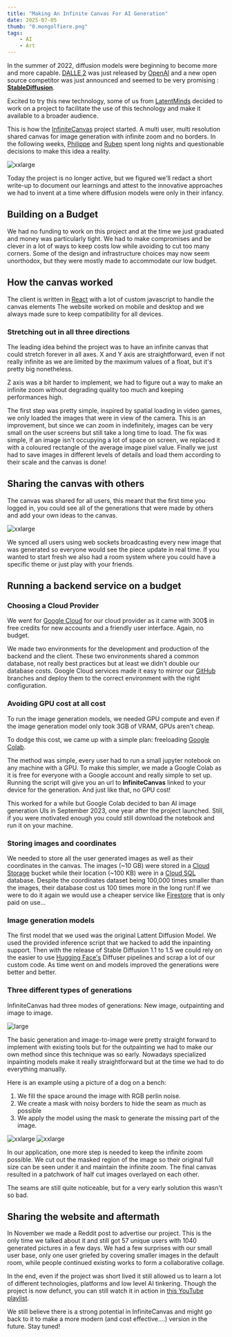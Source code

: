 ```yaml
---
title: "Making An Infinite Canvas For AI Generation"
date: 2025-07-05
thumb: "0.mongolfiere.png"
tags:
    - AI
    - Art
---
```


In the summer of 2022, diffusion models were beginning to become more and more capable. [DALLE 2](https://openai.com/dall-e-2) was just released by [OpenAI](https://openai.com) and a new open source competitor was just announced and seemed to be very promising : **[StableDiffusion](https://stability.ai/stable-diffusion)**.

Excited to try this new technology, some of us from [LatentMinds](https://latentminds.co) decided to work on a project to facilitate the use of this technology and make it available to a broader audience.

This is how the [InfiniteCanvas](https://canvas.koll.ai) project started. A multi user, multi resolution shared canvas for image generation with infinite zoom and no borders.
In the following weeks, [Philippe](https://www.linkedin.com/in/philippe-saad%C3%A9-26972b149/) and [Ruben](https://rubengres.com) spent long nights and questionable decisions to make this idea a reality.

![xxlarge](/blog/assets/img/1.ui.png)

Today the project is no longer active, but we figured we'll redact a short write-up to document our learnings and attest to the innovative approaches we had to invent at a time where diffusion models were only in their infancy.

## Building on a Budget
We had no funding to work on this project and at the time we just graduated and money was particularly tight. We had to make compromises and be clever in a lot of ways to keep costs low while avoiding to cut too many corners. Some of the design and infrastructure choices may now seem unorthodox, but they were mostly made to accommodate our low budget.

## How the canvas worked
The client is written in [React](https://react.dev) with a lot of custom javascript to handle the canvas elements The website worked on mobile and desktop and we always made sure to keep compatibility for all devices.

### Stretching out in all three directions
The leading idea behind the project was to have an infinite canvas that could stretch forever in all axes. X and Y axis are straightforward, even if not really infinite as we are limited by the maximum values of a float, but it's pretty big nonetheless.

Z axis was a bit harder to implement, we had to figure out a way to make an infinite zoom without degrading quality too much and keeping performances high.

The first step was pretty simple, inspired by spatial loading in video games, we only loaded the images that were in view of the camera. This is an improvement, but since we can zoom in indefinitely, images can be very small on the user screens but still take a long time to load. The fix was simple, if an image isn't occupying a lot of space on screen, we replaced it with a coloured rectangle of the average image pixel value. Finally we just had to save images in different levels of details and load them according to their scale and the canvas is done!

## Sharing the canvas with others
The canvas was shared for all users, this meant that the first time you logged in, you could see all of the generations that were made by others and add your own ideas to the canvas.

![xxlarge](/blog/assets/img/2_ui_grid.png)

We synced all users using web sockets broadcasting every new image that was generated so everyone would see the piece update in real time. If you wanted to start fresh we also had a room system where you could have a specific theme or just play with your friends.

## Running a backend service on a budget

### Choosing a Cloud Provider

We went for [Google Cloud](https://cloud.google.com) for our cloud provider as it came with 300$ in free credits for new accounts and a friendly user interface. Again, no budget.

We made two environments for the development and production of the backend and the client. These two environments shared a common database, not really best practices but at least we didn't double our database costs. Google Cloud services made it easy to mirror our [GitHub](https://github.com) branches and deploy them to the correct environment with the right configuration.

### Avoiding GPU cost at all cost

To run the image generation models, we needed GPU compute and even if the image generation model only took 3GB of VRAM, GPUs aren't cheap.

To dodge this cost, we came up with a simple plan: freeloading [Google Colab](https://colab.research.google.com).

The method was simple, every user had to run a small jupyter notebook on any machine with a GPU. To make this simpler, we made a Google Colab as it is free for everyone with a Google account and really simple to set up. Running the script will give you an url to **InfiniteCanvas** linked to your device for the generation. And just like that, no GPU cost!

This worked for a while but Google Colab decided to ban AI image generation UIs in September 2023, one year after the project launched. Still, if you were motivated enough you could still download the notebook and run it on your machine.

### Storing images and coordinates
We needed to store all the user generated images as well as their coordinates in the canvas.
The images (~10 GB) were stored in a [Cloud Storage](https://cloud.google.com/storage) bucket while their location (~100 KB) were in a [Cloud SQL](https://cloud.google.com/sql) database. Despite the coordinates dataset being 100,000 times smaller than the images, their database cost us 100 times more in the long run! If we were to do it again we would use a cheaper service like [Firestore](https://firebase.google.com/products/firestore) that is only paid on use…


### Image generation models
The first model that we used was the original Lattent Diffusion Model. We used the provided inference script that we hacked to add the inpainting support. Then with the release of Stable Diffusion 1.1 to 1.5 we could rely on the easier to use [Hugging Face's](https://huggingface.co) Diffuser pipelines and scrap a lot of our custom code. As time went on and models improved the generations were better and better.

### Three different types of generations
InfiniteCanvas had three modes of generations: New image, outpainting and image to image.

![large](/blog/assets/img/3_ui_tools.png)

The basic generation and image-to-image were pretty straight forward to implement with existing tools but for the outpainting we had to make our own method since this technique was so early. Nowadays specialized inpainting models make it really straightforward but at the time we had to do everything manually.

Here is an example using a picture of a dog on a bench:
1. We fill the space around the image with RGB perlin noise.
2. We create a mask with noisy borders to hide the seam as much as possible
3. We apply the model using the mask to generate the missing part of the image.

![xxlarge](/blog/assets/img/4_mask_input.png)
![xxlarge](/blog/assets/img/5_mask_output.png)

In our application, one more step is needed to keep the infinite zoom possible. We cut out the masked region of the image so their original full size can be seen under it and maintain the infinite zoom. The final canvas resulted in a patchwork of half cut images overlayed on each other.

The seams are still quite noticeable, but for a very early solution this wasn't so bad.

## Sharing the website and aftermath

In November we made a Reddit post to advertise our project. This is the only time we talked about it and still got 57 unique users with 1040 generated pictures in a few days.
We had a few surprises with our small user base, only one user griefed by covering smaller images in the default room, while people continued existing works to form a collaborative collage.

In the end, even if the project was short lived it still allowed us to learn a lot of different technologies, platforms and low level AI tinkering. Though the project is now defunct, you can still watch it in action in [this YouTube playlist](https://www.youtube.com/watch?v=Rx_LL-SMYyw&list=PL7CV00e3X_pVhvbY91KX21bv3gSnBTzHN).

We still believe there is a strong potential in InfiniteCanvas and might go back to it to make a more modern (and cost effective….) version in the future. Stay tuned!
